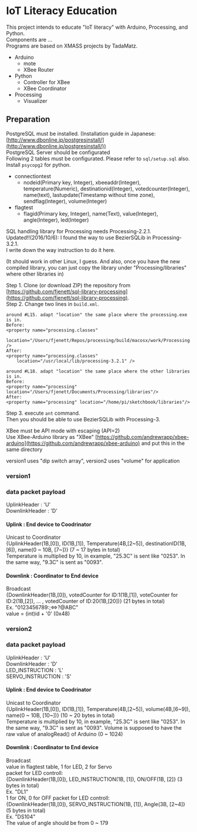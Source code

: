# IoT Literacy Education
This project intends to educate "IoT literacy" with Arduino, Processing, and Python.  
Components are ...  
Programs are based on XMASS projects by TadaMatz.

* Arduino  
	- mote
	- XBee Router
* Python
	- Controller for XBee 
	- XBee Coordinator
* Processing
	- Visualizer

## Preparation
PostgreSQL must be installed. (Installation guide in Japanese: [http://www.dbonline.jp/postgresinstall/](http://www.dbonline.jp/postgresinstall/))  
PostgreSQL Server should be configurated  
Following 2 tables must be configurated. Please refer to ```sql/setup.sql``` also.    
Install `psycopg2` for python.

* connectiontest
	- nodeid(Primary key, Integer), xbeeaddr(Integer), temperature(Numeric), destinationid(Integer), votedcounter(Integer), name(text), lastupdate(Timestamp without time zone), sendflag(Integer), volume(Integer)
* flagtest
	- flagid(Primary key, Integer), name(Text), value(Integer), angle(Integer), led(Integer)

SQL handling library for Processing needs Processing-2.2.1.  
Updated!!(2016/10/6): I found the way to use BezierSQLib in Processing-3.2.1.  
I write down the way instruction to do it here.

(It should work in other Linux, I guess. And also, once you have the new compiled library, you can just copy the library under "Processing/libraries" where other libraries in)  

Step 1. Clone (or download ZIP) the repository from [https://github.com/fjenett/sql-library-processing](https://github.com/fjenett/sql-library-processing).  
Step 2. Change two lines in `build.xml`.  

```
around #L15. adapt "location" the same place where the processing.exe is in. 
Before:
<property name="processing.classes"  
	location="/Users/fjenett/Repos/processing/build/macosx/work/Processing.app/Contents/Resources/Java/" />
After:
<property name="processing.classes"  
	location="/usr/local/lib/processing-3.2.1" /> 

around #L18. adapt "location" the same place where the other libraries is in. 
Before:
<property name="processing" location="/Users/fjenett/Documents/Processing/libraries"/>   
After:
<property name="processing" location="/home/pi/sketchbook/libraries"/>   
```  

Step 3. execute `ant` command.  
Then you should be able to use BezierSQLib with Processing-3.

XBee must be API mode with escaping (API=2)  
Use XBee-Arduino library as "XBee" [https://github.com/andrewrapp/xbee-arduino](https://github.com/andrewrapp/xbee-arduino) and put this in the same directory

version1 uses "dip switch array", version2 uses "volume" for application 

### version1
### data packet payload
UplinkHeader : 'U'  
DownlinkHeader : 'D' 

#### Uplink : End device to Coodrinator
Unicast to Coordinator  
{UplinkHeader(1B,[0]), ID(1B,[1]), Temperature(4B,[2~5]), destinationID(1B,[6]), name(0 ~ 10B, [7~])} (7 ~ 17 bytes in total)  
Temperature is multiplied by 10, in example, "25.3C" is sent like "0253". In the same way, "9.3C" is sent as "0093".

#### Downlink : Coordinator to End device
Broadcast  
{DownlinkHeader(1B,[0]), votedCounter for ID:1(1B,[1]), voteCounter for ID:2(1B,[2]), ... , votedCounter of ID:20(1B,[20])} (21 bytes in total)  
Ex. "0123456789:;<=>?@ABC"  
value = (int)id + '0' (0x48)

### version2
### data packet payload
UplinkHeader : 'U'  
DownlinkHeader : 'D'  
LED\_INSTRUCTION : 'L'  
SERVO\_INSTRUCTION : 'S'  

#### Uplink : End device to Coodrinator
Unicast to Coordinator  
{UplinkHeader(1B,[0]), ID(1B,[1]), Temperature(4B,[2~5]), volume(4B,[6~9]), name(0 ~ 10B, [10~])} (10 ~ 20 bytes in total)  
Temperature is multiplied by 10, in example, "25.3C" is sent like "0253". In the same way, "9.3C" is sent as "0093".
Volume is supposed to have the raw value of analogRead() of Arduino (0 ~ 1024)

#### Downlink : Coordinator to End device
Broadcast  
value in flagtest table, 1 for LED, 2 for Servo  
packet for LED controll:  
{DownlinkHeader(1B,[0]), LED\_INSTRUCTION(1B, [1]), ON/OFF(1B, [2]} (3 bytes in total)  
Ex. "DL1"  
1 for ON, 0 for OFF
packet for LED controll:  
{DownlinkHeader(1B,[0]), SERVO\_INSTRUCTION(1B, [1]), Angle(3B, [2~4]} (5 bytes in total)  
Ex. "DS104"  
The value of angle should be from 0 ~ 179
